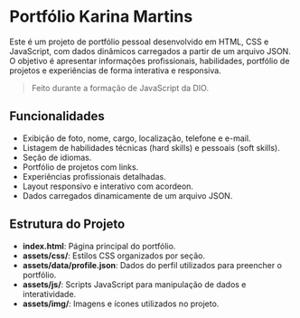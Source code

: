 # Portfólio Karina Martins

Este é um projeto de portfólio pessoal desenvolvido em HTML, CSS e JavaScript, com dados dinâmicos carregados a partir de um arquivo JSON. O objetivo é apresentar informações profissionais, habilidades, portfólio de projetos e experiências de forma interativa e responsiva.

> Feito durante a formação de JavaScript da DIO.

## Funcionalidades

- Exibição de foto, nome, cargo, localização, telefone e e-mail.
- Listagem de habilidades técnicas (hard skills) e pessoais (soft skills).
- Seção de idiomas.
- Portfólio de projetos com links.
- Experiências profissionais detalhadas.
- Layout responsivo e interativo com acordeon.
- Dados carregados dinamicamente de um arquivo JSON.

## Estrutura do Projeto

- **index.html**: Página principal do portfólio.
- **assets/css/**: Estilos CSS organizados por seção.
- **assets/data/profile.json**: Dados do perfil utilizados para preencher o portfólio.
- **assets/js/**: Scripts JavaScript para manipulação de dados e interatividade.
- **assets/img/**: Imagens e ícones utilizados no projeto.

